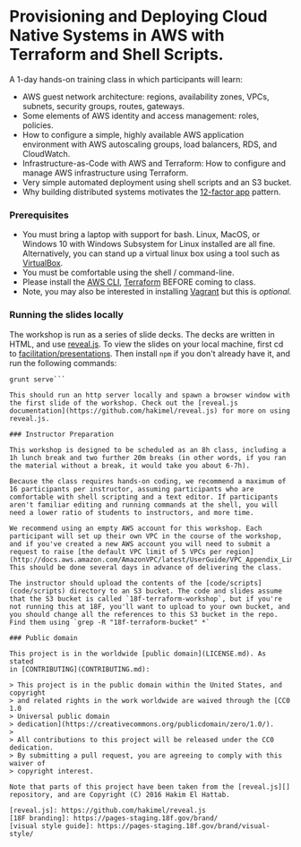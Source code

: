 # Provisioning and Deploying Cloud Native Systems in AWS with Terraform and Shell Scripts.

A 1-day hands-on training class in which participants will learn:

* AWS guest network architecture: regions, availability zones, VPCs, subnets, security groups, routes, gateways.
* Some elements of AWS identity and access management: roles, policies.
* How to configure a simple, highly available AWS application environment with AWS autoscaling groups, load balancers, RDS, and CloudWatch.
* Infrastructure-as-Code with AWS and Terraform: How to configure and manage AWS infrastructure using Terraform.
* Very simple automated deployment using shell scripts and an S3 bucket.
* Why building distributed systems motivates the [12-factor app](https://12factor.net/) pattern.

### Prerequisites

* You must bring a laptop with support for bash. Linux, MacOS, or Windows 10 with Windows Subsystem for Linux installed are all fine. Alternatively, you can stand up a virtual linux box using a tool such as [VirtualBox](https://www.virtualbox.org/).
* You must be comfortable using the shell / command-line.
* Please install the [AWS CLI](https://aws.amazon.com/cli/), [Terraform](https://www.terraform.io/) BEFORE coming to class.
* Note, you may also be interested in installing [Vagrant](https://www.vagrantup.com/) but this is *optional.*

### Running the slides locally

The workshop is run as a series of slide decks. The decks are written in HTML, and use [reveal.js](http://lab.hakim.se/reveal-js/#/). To view the slides on your local machine, first cd to [facilitation/presentations](facilitation/presentations). Then install `npm` if you don't already have it, and run the following commands:

```npm install
grunt serve```

This should run an http server locally and spawn a browser window with the first slide of the workshop. Check out the [reveal.js documentation](https://github.com/hakimel/reveal.js) for more on using reveal.js.

### Instructor Preparation

This workshop is designed to be scheduled as an 8h class, including a 1h lunch break and two further 20m breaks (in other words, if you ran the material without a break, it would take you about 6-7h).

Because the class requires hands-on coding, we recommend a maximum of 16 participants per instructor, assuming participants who are comfortable with shell scripting and a text editor. If participants aren't familiar editing and running commands at the shell, you will need a lower ratio of students to instructors, and more time.

We recommend using an empty AWS account for this workshop. Each participant will set up their own VPC in the course of the workshop, and if you've created a new AWS account you will need to submit a request to raise [the default VPC limit of 5 VPCs per region](http://docs.aws.amazon.com/AmazonVPC/latest/UserGuide/VPC_Appendix_Limits.html). This should be done several days in advance of delivering the class.

The instructor should upload the contents of the [code/scripts](code/scripts) directory to an S3 bucket. The code and slides assume that the S3 bucket is called `18f-terraform-workshop`, but if you're not running this at 18F, you'll want to upload to your own bucket, and you should change all the references to this S3 bucket in the repo. Find them using `grep -R "18f-terraform-bucket" *`

### Public domain

This project is in the worldwide [public domain](LICENSE.md). As stated
in [CONTRIBUTING](CONTRIBUTING.md):

> This project is in the public domain within the United States, and copyright
> and related rights in the work worldwide are waived through the [CC0 1.0
> Universal public domain
> dedication](https://creativecommons.org/publicdomain/zero/1.0/).
>
> All contributions to this project will be released under the CC0 dedication.
> By submitting a pull request, you are agreeing to comply with this waiver of
> copyright interest.

Note that parts of this project have been taken from the [reveal.js][]
repository, and are Copyright (C) 2016 Hakim El Hattab.

[reveal.js]: https://github.com/hakimel/reveal.js
[18F branding]: https://pages-staging.18f.gov/brand/
[visual style guide]: https://pages-staging.18f.gov/brand/visual-style/

